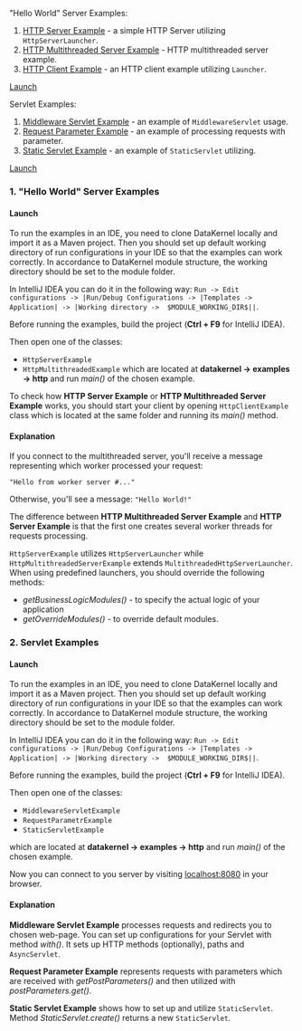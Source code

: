 "Hello World" Server Examples:
1. [HTTP Server Example](https://github.com/softindex/datakernel/blob/master/examples/http/src/main/java/io/datakernel/examples/HttpServerExample.java) - 
a simple HTTP Server utilizing `HttpServerLauncher`. 
2. [HTTP Multithreaded Server Example](https://github.com/softindex/datakernel/blob/master/examples/http/src/main/java/io/datakernel/examples/HttpMultithreadedServerExample.java) - 
HTTP multithreaded server example. 
3. [HTTP Client Example](https://github.com/softindex/datakernel/blob/master/examples/http/src/main/java/io/datakernel/examples/HttpClientExample.java) - 
an HTTP client example utilizing `Launcher`. 

[Launch](#1-hello-world-server-examples)

Servlet Examples:
1. [Middleware Servlet Example](https://github.com/softindex/datakernel/blob/master/examples/http/src/main/java/io/datakernel/examples/MiddlewareServletExample.java) - 
an example of `MiddlewareServlet` usage.
2. [Request Parameter Example](https://github.com/softindex/datakernel/blob/master/examples/http/src/main/java/io/datakernel/examples/RequestParameterExample.java) - 
an example of processing requests with parameter.
3. [Static Servlet Example](https://github.com/softindex/datakernel/blob/master/examples/http/src/main/java/io/datakernel/examples/StaticServletExample.java) - 
an example of `StaticServlet` utilizing. 

[Launch](#2-servlet-examples)

### 1. "Hello World" Server Examples
#### Launch
To run the examples in an IDE, you need to clone DataKernel locally and import it as a Maven project. Then you should 
set up default working directory of run configurations in your IDE so that the examples can work correctly. In 
accordance to DataKernel module structure, the working directory should be set to the module folder. 

In IntelliJ IDEA you can do it in the following way:
`Run -> Edit configurations -> |Run/Debug Configurations -> |Templates -> Application| -> |Working directory -> 
$MODULE_WORKING_DIR$||`.

Before running the examples, build the project (**Ctrl + F9** for IntelliJ IDEA).

Then open one of the classes:
* `HttpServerExample`
* `HttpMultithreadedExample`
which are located at **datakernel -> examples -> http** and run *main()* of the chosen example.

To check how **HTTP Server Example** or **HTTP Multithreaded Server Example** works, you should start your client 
by opening `HttpClientExample` class which is located at the same folder and running its *main()* method.

#### Explanation

If you connect to the multithreaded server, you'll receive a message representing which worker processed your request:
```
"Hello from worker server #..." 
```
Otherwise, you'll see a message: `"Hello World!"`

The difference between **HTTP Multithreaded Server Example** and **HTTP Server Example** is that the first one creates 
several worker threads for requests processing. 

`HttpServerExample` utilizes `HttpServerLauncher` while `HttpMultithreadedServerExample` extends 
`MultithreadedHttpServerLauncher`. When using predefined launchers, you should override the following methods:
 * *getBusinessLogicModules()* - to specify the actual logic of your application
 * *getOverrideModules()* - to override default modules.

### 2. Servlet Examples
#### Launch
To run the examples in an IDE, you need to clone DataKernel locally and import it as a Maven project. Then you should 
set up default working directory of run configurations in your IDE so that the examples can work correctly. In 
accordance to DataKernel module structure, the working directory should be set to the module folder. 

In IntelliJ IDEA you can do it in the following way:
`Run -> Edit configurations -> |Run/Debug Configurations -> |Templates -> Application| -> |Working directory -> 
$MODULE_WORKING_DIR$||`.

Before running the examples, build the project (**Ctrl + F9** for IntelliJ IDEA).

Then open one of the classes:
* `MiddlewareServletExample`
* `RequestParametrExample`
* `StaticServletExample`

which are located at **datakernel -> examples -> http** and run *main()* of the chosen example.

Now you can connect to you server by visiting [localhost:8080](http://localhost:8080/) in your browser.

#### Explanation

**Middleware Servlet Example** processes requests and redirects you to chosen web-page. You can set up configurations for your 
Servlet with method *with()*. It sets up HTTP methods (optionally), paths and `AsyncServlet`.

**Request Parameter Example** represents requests with parameters which are received with *getPostParameters()* and then 
utilized with *postParameters.get()*.

**Static Servlet Example** shows how to set up and utilize `StaticServlet`. Method *StaticServlet.create()* returns a 
new `StaticServlet`. 
